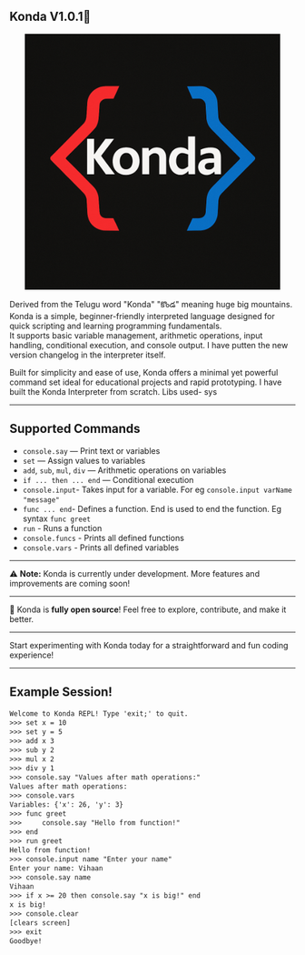 ## Konda V1.0.1🗻
<p align="center">
  <img src="assets/logo.png.png" alt="Konda Logo" width="450"/>
</p>


 Derived from the Telugu word "Konda" "కొండ" meaning huge big mountains. Konda is a simple, beginner-friendly interpreted language designed for quick scripting and learning programming fundamentals.  
It supports basic variable management, arithmetic operations, input handling, conditional execution, and console output. I have putten the new version changelog in the interpreter itself.

Built for simplicity and ease of use, Konda offers a minimal yet powerful command set ideal for educational projects and rapid prototyping.
I have built the Konda Interpreter from scratch. Libs used- sys

---

## Supported Commands

- `console.say` — Print text or variables  
- `set` — Assign values to variables  
- `add`, `sub`, `mul`, `div` — Arithmetic operations on variables    
- `if ... then ... end` — Conditional execution
- `console.input`- Takes input for a variable. For eg `console.input varName "message"`
- `func ... end`- Defines a function. End is used to end the function. Eg syntax `func greet`
- `run` - Runs a function
- `console.funcs` - Prints all defined functions   
- `console.vars` - Prints all defined variables                              

---

⚠️ **Note:** Konda is currently under development. More features and improvements are coming soon!

---

🚀 Konda is **fully open source**! Feel free to explore, contribute, and make it better.

---

Start experimenting with Konda today for a straightforward and fun coding experience!

---

## Example Session!

```plaintext
Welcome to Konda REPL! Type 'exit;' to quit.
>>> set x = 10
>>> set y = 5
>>> add x 3
>>> sub y 2
>>> mul x 2
>>> div y 1
>>> console.say "Values after math operations:"
Values after math operations:
>>> console.vars
Variables: {'x': 26, 'y': 3}
>>> func greet
>>>     console.say "Hello from function!"
>>> end
>>> run greet
Hello from function!
>>> console.input name "Enter your name"
Enter your name: Vihaan
>>> console.say name
Vihaan
>>> if x >= 20 then console.say "x is big!" end
x is big!
>>> console.clear
[clears screen]
>>> exit
Goodbye!

